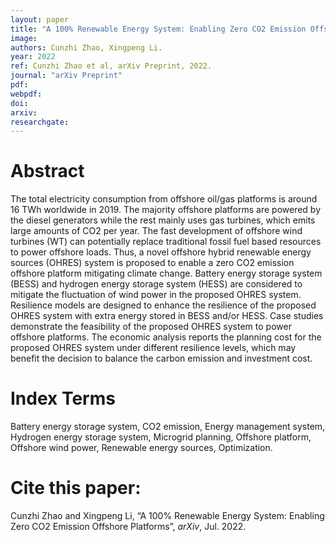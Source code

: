 ```yaml
---
layout: paper
title: "A 100% Renewable Energy System: Enabling Zero CO2 Emission Offshore Platforms"
image: 
authors: Cunzhi Zhao, Xingpeng Li.
year: 2022
ref: Cunzhi Zhao et al, arXiv Preprint, 2022. 
journal: "arXiv Preprint"
pdf: 
webpdf: 
doi: 
arxiv: 
researchgate: 
---
```


# Abstract
The total electricity consumption from offshore oil/gas platforms is around 16 TWh worldwide in 2019. The majority offshore platforms are powered by the diesel generators while the rest mainly uses gas turbines, which emits large amounts of CO2 per year. The fast development of offshore wind turbines (WT) can potentially replace traditional fossil fuel based resources to power offshore loads. Thus, a novel offshore hybrid renewable energy sources (OHRES) system is proposed to enable a zero CO2 emission offshore platform mitigating climate change. Battery energy storage system (BESS) and hydrogen energy storage system (HESS) are considered to mitigate the fluctuation of wind power in the proposed OHRES system. Resilience models are designed to enhance the resilience of the proposed OHRES system with extra energy stored in BESS and/or HESS. Case studies demonstrate the feasibility of the proposed OHRES system to power offshore platforms. The economic analysis reports the planning cost for the proposed OHRES system under different resilience levels, which may benefit the decision to balance the carbon emission and investment cost. 

# Index Terms
Battery energy storage system, CO2 emission, Energy management system, Hydrogen energy storage system, Microgrid planning, Offshore platform, Offshore wind power, Renewable energy sources, Optimization.

# Cite this paper:
Cunzhi Zhao and Xingpeng Li, “A 100% Renewable Energy System: Enabling Zero CO2 Emission Offshore Platforms”, *arXiv*, Jul. 2022.
